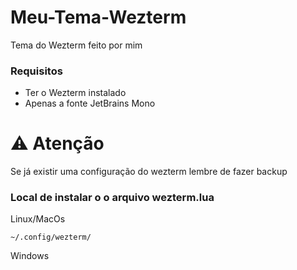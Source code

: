 # Meu-Tema-Wezterm
Tema do Wezterm feito por mim

### Requisitos

- Ter o Wezterm instalado 
- Apenas a fonte JetBrains Mono

# ⚠️  Atenção

Se já existir uma configuração do wezterm lembre de fazer backup

### Local de instalar o o arquivo wezterm.lua

Linux/MacOs

```
~/.config/wezterm/
```

Windows
